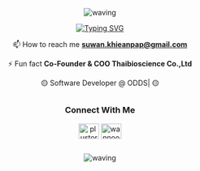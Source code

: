 <div align="center" >
 
 ![waving](https://capsule-render.vercel.app/api?type=waving&height=90&color=6d6aff)

 <div align="center" >
  
  [![Typing SVG](https://readme-typing-svg.herokuapp.com?font=Mouse+Memoirs&size=74&pause=500&color=6d6affBC&vCenter=true&width=700&height=80&lines=I'm+Suwan+Khiean-pap+(wan);A+Passionate+Software+Engineer;From+Thailand)](https://git.io/typing-svg)
  
  </div>

 </div>

<div align="center" >

 📫 How to reach me **suwan.khieanpap@gmail.com**

 ⚡ Fun fact **Co-Founder & COO Thaibioscience Co.,Ltd**

 🟡 Software Developer @ ODDS| 🟡
	
##

<h3 align="center"><strong>Connect With Me</strong></h3>
<p align="center">
<a href="https://fb.com/plustor9.ss" target="blank"><img align="center" src="https://raw.githubusercontent.com/rahuldkjain/github-profile-readme-generator/master/src/images/icons/Social/facebook.svg" alt="plustor9.ss" height="30" width="40" /></a>
<a href="https://instagram.com/wannoonce" target="blank"><img align="center" src="https://raw.githubusercontent.com/rahuldkjain/github-profile-readme-generator/master/src/images/icons/Social/instagram.svg" alt="wannoonce" height="30" width="40" /></a>
</p>
	
##




 </div>

</div>


<div align="center" >
 
 ![waving](https://capsule-render.vercel.app/api?type=waving&color=6d6aff&height=120&section=footer)
 
</div>

